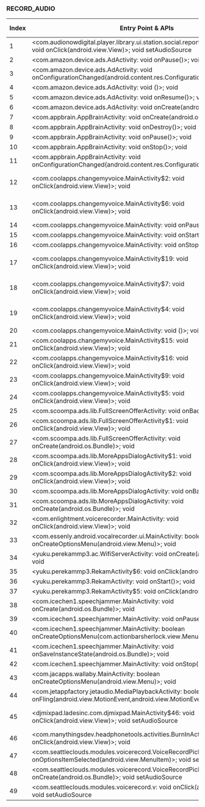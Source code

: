 ### RECORD_AUDIO
| Index | Entry Point & APIs | Screen shot | Resource id | Label |
| ------------- | ------------- | ------------- |-------------|-------------|
| 1 | <com.audionowdigital.player.library.ui.station.social.reporter.SoundRecorder$1: void onClick(android.view.View)>; void setAudioSource | ![](D:\COSMOS\output\py\Play_win8\Music_Audio\com.audionowdigital.player.caraibes\com.audionowdigital.player.library.ui.station.social.reporter.SoundRecorder.png) |  | |
| 2 | <com.amazon.device.ads.AdActivity: void onPause()>; void <init> | ![](D:\COSMOS\output\py\Play_win8\Music_Audio\com.coolapps.changemyvoice\com.amazon.device.ads.AdActivity.png) |  | |
| 3 | <com.amazon.device.ads.AdActivity: void onConfigurationChanged(android.content.res.Configuration)>; void <init> | ![](D:\COSMOS\output\py\Play_win8\Music_Audio\com.coolapps.changemyvoice\com.amazon.device.ads.AdActivity.png) |  | |
| 4 | <com.amazon.device.ads.AdActivity: void <init>()>; void <init> | ![](D:\COSMOS\output\py\Play_win8\Music_Audio\com.coolapps.changemyvoice\com.amazon.device.ads.AdActivity.png) |  | |
| 5 | <com.amazon.device.ads.AdActivity: void onResume()>; void <init> | ![](D:\COSMOS\output\py\Play_win8\Music_Audio\com.coolapps.changemyvoice\com.amazon.device.ads.AdActivity.png) |  | |
| 6 | <com.amazon.device.ads.AdActivity: void onCreate(android.os.Bundle)>; void <init> | ![](D:\COSMOS\output\py\Play_win8\Music_Audio\com.coolapps.changemyvoice\com.amazon.device.ads.AdActivity.png) |  | |
| 7 | <com.appbrain.AppBrainActivity: void onCreate(android.os.Bundle)>; void <init> | ![](D:\COSMOS\output\py\Play_win8\Music_Audio\com.coolapps.changemyvoice\com.appbrain.AppBrainActivity.png) |  | |
| 8 | <com.appbrain.AppBrainActivity: void onDestroy()>; void <init> | ![](D:\COSMOS\output\py\Play_win8\Music_Audio\com.coolapps.changemyvoice\com.appbrain.AppBrainActivity.png) |  | |
| 9 | <com.appbrain.AppBrainActivity: void onPause()>; void <init> | ![](D:\COSMOS\output\py\Play_win8\Music_Audio\com.coolapps.changemyvoice\com.appbrain.AppBrainActivity.png) |  | |
| 10 | <com.appbrain.AppBrainActivity: void onStop()>; void <init> | ![](D:\COSMOS\output\py\Play_win8\Music_Audio\com.coolapps.changemyvoice\com.appbrain.AppBrainActivity.png) |  | |
| 11 | <com.appbrain.AppBrainActivity: void onConfigurationChanged(android.content.res.Configuration)>; void <init> | ![](D:\COSMOS\output\py\Play_win8\Music_Audio\com.coolapps.changemyvoice\com.appbrain.AppBrainActivity.png) |  | |
| 12 | <com.coolapps.changemyvoice.MainActivity$2: void onClick(android.view.View)>; void <init> | ![](D:\COSMOS\output\py\Play_win8\Music_Audio\com.coolapps.changemyvoice\com.coolapps.changemyvoice.MainActivity.png) | {'2131427531': <sensitive_component.SensitiveComponent.SensitiveView object at 0x000001AB4A1FBCF8>} | |
| 13 | <com.coolapps.changemyvoice.MainActivity$6: void onClick(android.view.View)>; void <init> | ![](D:\COSMOS\output\py\Play_win8\Music_Audio\com.coolapps.changemyvoice\com.coolapps.changemyvoice.MainActivity.png) | {'2131427508': <sensitive_component.SensitiveComponent.SensitiveView object at 0x000001AB4A1FBE80>} | |
| 14 | <com.coolapps.changemyvoice.MainActivity: void onPause()>; void <init> | ![](D:\COSMOS\output\py\Play_win8\Music_Audio\com.coolapps.changemyvoice\com.coolapps.changemyvoice.MainActivity.png) |  | |
| 15 | <com.coolapps.changemyvoice.MainActivity: void onStart()>; void <init> | ![](D:\COSMOS\output\py\Play_win8\Music_Audio\com.coolapps.changemyvoice\com.coolapps.changemyvoice.MainActivity.png) |  | |
| 16 | <com.coolapps.changemyvoice.MainActivity: void onStop()>; void <init> | ![](D:\COSMOS\output\py\Play_win8\Music_Audio\com.coolapps.changemyvoice\com.coolapps.changemyvoice.MainActivity.png) |  | |
| 17 | <com.coolapps.changemyvoice.MainActivity$19: void onClick(android.view.View)>; void <init> | ![](D:\COSMOS\output\py\Play_win8\Music_Audio\com.coolapps.changemyvoice\com.coolapps.changemyvoice.MainActivity.png) | {'2131427509': <sensitive_component.SensitiveComponent.SensitiveView object at 0x000001AB4A1FB7F0>} | |
| 18 | <com.coolapps.changemyvoice.MainActivity$7: void onClick(android.view.View)>; void <init> | ![](D:\COSMOS\output\py\Play_win8\Music_Audio\com.coolapps.changemyvoice\com.coolapps.changemyvoice.MainActivity.png) | {'2131427507': <sensitive_component.SensitiveComponent.SensitiveView object at 0x000001AB4A1FB710>} | |
| 19 | <com.coolapps.changemyvoice.MainActivity$4: void onClick(android.view.View)>; void <init> | ![](D:\COSMOS\output\py\Play_win8\Music_Audio\com.coolapps.changemyvoice\com.coolapps.changemyvoice.MainActivity.png) | {'2131427530': <sensitive_component.SensitiveComponent.SensitiveView object at 0x000001AB4A1FB668>} | |
| 20 | <com.coolapps.changemyvoice.MainActivity: void <init>()>; void <init> | ![](D:\COSMOS\output\py\Play_win8\Music_Audio\com.coolapps.changemyvoice\com.coolapps.changemyvoice.MainActivity.png) |  | |
| 21 | <com.coolapps.changemyvoice.MainActivity$15: void onClick(android.view.View)>; void <init> | ![](D:\COSMOS\output\py\Play_win8\Music_Audio\com.coolapps.changemyvoice\com.coolapps.changemyvoice.MainActivity.png) |  | |
| 22 | <com.coolapps.changemyvoice.MainActivity$16: void onClick(android.view.View)>; void <init> | ![](D:\COSMOS\output\py\Play_win8\Music_Audio\com.coolapps.changemyvoice\com.coolapps.changemyvoice.MainActivity.png) |  | |
| 23 | <com.coolapps.changemyvoice.MainActivity$9: void onClick(android.view.View)>; void <init> | ![](D:\COSMOS\output\py\Play_win8\Music_Audio\com.coolapps.changemyvoice\com.coolapps.changemyvoice.MainActivity.png) |  | |
| 24 | <com.coolapps.changemyvoice.MainActivity$5: void onClick(android.view.View)>; void <init> | ![](D:\COSMOS\output\py\Play_win8\Music_Audio\com.coolapps.changemyvoice\com.coolapps.changemyvoice.MainActivity.png) |  | |
| 25 | <com.scoompa.ads.lib.FullScreenOfferActivity: void onBackPressed()>; void <init> | ![](D:\COSMOS\output\py\Play_win8\Music_Audio\com.coolapps.changemyvoice\com.scoompa.ads.lib.FullScreenOfferActivity.png) |  | |
| 26 | <com.scoompa.ads.lib.FullScreenOfferActivity$1: void onClick(android.view.View)>; void <init> | ![](D:\COSMOS\output\py\Play_win8\Music_Audio\com.coolapps.changemyvoice\com.scoompa.ads.lib.FullScreenOfferActivity.png) |  | |
| 27 | <com.scoompa.ads.lib.FullScreenOfferActivity: void onCreate(android.os.Bundle)>; void <init> | ![](D:\COSMOS\output\py\Play_win8\Music_Audio\com.coolapps.changemyvoice\com.scoompa.ads.lib.FullScreenOfferActivity.png) |  | |
| 28 | <com.scoompa.ads.lib.MoreAppsDialogActivity$1: void onClick(android.view.View)>; void <init> | ![](D:\COSMOS\output\py\Play_win8\Music_Audio\com.coolapps.changemyvoice\com.scoompa.ads.lib.MoreAppsDialogActivity.png) |  | |
| 29 | <com.scoompa.ads.lib.MoreAppsDialogActivity$2: void onClick(android.view.View)>; void <init> | ![](D:\COSMOS\output\py\Play_win8\Music_Audio\com.coolapps.changemyvoice\com.scoompa.ads.lib.MoreAppsDialogActivity.png) |  | |
| 30 | <com.scoompa.ads.lib.MoreAppsDialogActivity: void onBackPressed()>; void <init> | ![](D:\COSMOS\output\py\Play_win8\Music_Audio\com.coolapps.changemyvoice\com.scoompa.ads.lib.MoreAppsDialogActivity.png) |  | |
| 31 | <com.scoompa.ads.lib.MoreAppsDialogActivity: void onCreate(android.os.Bundle)>; void <init> | ![](D:\COSMOS\output\py\Play_win8\Music_Audio\com.coolapps.changemyvoice\com.scoompa.ads.lib.MoreAppsDialogActivity.png) |  | |
| 32 | <com.enlightment.voicerecorder.MainActivity: void onClick(android.view.View)>; void <init> | ![](D:\COSMOS\output\py\Play_win8\Music_Audio\com.enlightment.voicerecorder\com.enlightment.voicerecorder.MainActivity.png) |  | |
| 33 | <com.essenly.android.vocalrecorder.ui.MainActivity: boolean onCreateOptionsMenu(android.view.Menu)>; void <init> | ![](D:\COSMOS\output\py\Play_win8\Music_Audio\com.essenly.android.vocalrecorder\com.essenly.android.vocalrecorder.ui.MainActivity.png) |  | |
| 34 | <yuku.perekammp3.ac.WifiServerActivity: void onCreate(android.os.Bundle)>; void <init> | ![](D:\COSMOS\output\py\Play_win8\Music_Audio\com.hiqrecorder.free\yuku.perekammp3.ac.WifiServerActivity.png) |  | |
| 35 | <yuku.perekammp3.RekamActivity$6: void onClick(android.view.View)>; void <init> | ![](D:\COSMOS\output\py\Play_win8\Music_Audio\com.hiqrecorder.free\yuku.perekammp3.RekamActivity.png) |  | |
| 36 | <yuku.perekammp3.RekamActivity: void onStart()>; void <init> | ![](D:\COSMOS\output\py\Play_win8\Music_Audio\com.hiqrecorder.free\yuku.perekammp3.RekamActivity.png) |  | |
| 37 | <yuku.perekammp3.RekamActivity$5: void onClick(android.view.View)>; void <init> | ![](D:\COSMOS\output\py\Play_win8\Music_Audio\com.hiqrecorder.free\yuku.perekammp3.RekamActivity.png) |  | |
| 38 | <com.icechen1.speechjammer.MainActivity: void onCreate(android.os.Bundle)>; void <init> | ![](D:\COSMOS\output\py\Play_win8\Music_Audio\com.icechen1.speechjammer\com.icechen1.speechjammer.MainActivity.png) |  | |
| 39 | <com.icechen1.speechjammer.MainActivity: void onPause()>; void <init> | ![](D:\COSMOS\output\py\Play_win8\Music_Audio\com.icechen1.speechjammer\com.icechen1.speechjammer.MainActivity.png) |  | |
| 40 | <com.icechen1.speechjammer.MainActivity: boolean onCreateOptionsMenu(com.actionbarsherlock.view.Menu)>; void <init> | ![](D:\COSMOS\output\py\Play_win8\Music_Audio\com.icechen1.speechjammer\com.icechen1.speechjammer.MainActivity.png) |  | |
| 41 | <com.icechen1.speechjammer.MainActivity: void onSaveInstanceState(android.os.Bundle)>; void <init> | ![](D:\COSMOS\output\py\Play_win8\Music_Audio\com.icechen1.speechjammer\com.icechen1.speechjammer.MainActivity.png) |  | |
| 42 | <com.icechen1.speechjammer.MainActivity: void onStop()>; void <init> | ![](D:\COSMOS\output\py\Play_win8\Music_Audio\com.icechen1.speechjammer\com.icechen1.speechjammer.MainActivity.png) |  | |
| 43 | <com.jacapps.wallaby.MainActivity: boolean onCreateOptionsMenu(android.view.Menu)>; void <init> | ![](D:\COSMOS\output\py\Play_win8\Music_Audio\com.jacobsmedia.gospel\com.jacapps.wallaby.MainActivity.png) |  | |
| 44 | <com.jetappfactory.jetaudio.MediaPlaybackActivity: boolean onFling(android.view.MotionEvent,android.view.MotionEvent,float,float)>; void <init> | ![](D:\COSMOS\output\py\Play_win8\Music_Audio\com.jetappfactory.jetaudio\com.jetappfactory.jetaudio.MediaPlaybackActivity.png) |  | |
| 45 | <djmixpad.ladesinc.com.djmixpad.MainActivity$46: void onClick(android.view.View)>; void setAudioSource | ![](D:\COSMOS\output\py\Play_win8\Music_Audio\com.ladesinc.djpad\djmixpad.ladesinc.com.djmixpad.MainActivity.png) | {'2131558536': <sensitive_component.SensitiveComponent.SensitiveView object at 0x000001AB4A088400>} | |
| 46 | <com.manythingsdev.headphonetools.activities.BurnInActivity$4: void onClick(android.view.View)>; void <init> | ![](D:\COSMOS\output\py\Play_win8\Music_Audio\com.manythingsdev.headphonetools\com.manythingsdev.headphonetools.activities.BurnInActivity.png) |  | |
| 47 | <com.seattleclouds.modules.voicerecord.VoiceRecordPickerActivity: boolean onOptionsItemSelected(android.view.MenuItem)>; void setAudioSource | ![](D:\COSMOS\output\py\Play_win8\Music_Audio\designatualcance.amfmradiofree\com.seattleclouds.modules.voicerecord.VoiceRecordPickerActivity.png) |  | |
| 48 | <com.seattleclouds.modules.voicerecord.VoiceRecordPickerActivity: void onCreate(android.os.Bundle)>; void setAudioSource | ![](D:\COSMOS\output\py\Play_win8\Music_Audio\designatualcance.amfmradiofree\com.seattleclouds.modules.voicerecord.VoiceRecordPickerActivity.png) |  | |
| 49 | <com.seattleclouds.modules.voicerecord.v: void onClick(android.view.View)>; void setAudioSource | ![](D:\COSMOS\output\py\Play_win8\Music_Audio\designatualcance.amfmradiofree\com.seattleclouds.modules.voicerecord.VoiceRecordPickerActivity.png) |  | |
